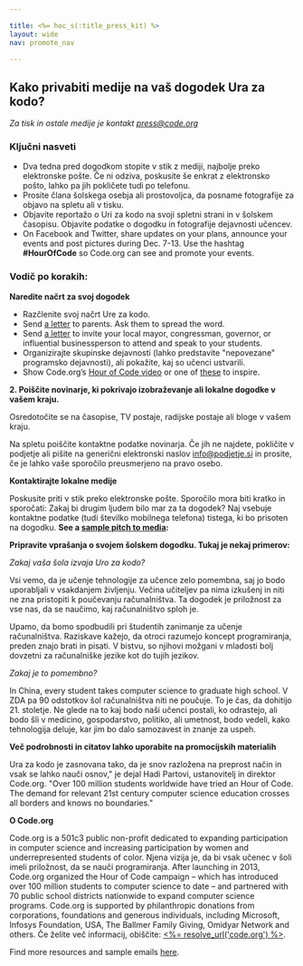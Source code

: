 ```yaml
---

title: <%= hoc_s(:title_press_kit) %>
layout: wide
nav: promote_nav

---
```



## Kako privabiti medije na vaš dogodek Ura za kodo?

*Za tisk in ostale medije je kontakt <press@code.org>*

### Ključni nasveti

  * Dva tedna pred dogodkom stopite v stik z mediji, najbolje preko elektronske pošte. Če ni odziva, poskusite še enkrat z elektronsko pošto, lahko pa jih pokličete tudi po telefonu.
  * Prosite člana šolskega osebja ali prostovoljca, da posname fotografije za objavo na spletu ali v tisku.
  * Objavite reportažo o Uri za kodo na svoji spletni strani in v šolskem časopisu. Objavite podatke o dogodku in fotografije dejavnosti učencev.
  * On Facebook and Twitter, share updates on your plans, announce your events and post pictures during Dec. 7-13. Use the hashtag **#HourOfCode** so Code.org can see and promote your events.

### Vodič po korakih:

**Naredite načrt za svoj dogodek**

  * Razčlenite svoj načrt Ure za kodo.
  * Send [a letter](<%= resolve_url('/promote/resources#sample-emails') %>) to parents. Ask them to spread the word.
  * Send [a letter](<%= resolve_url('/promote/resources#sample-emails') %>) to invite your local mayor, congressman, governor, or influential businessperson to attend and speak to your students.
  * Organizirajte skupinske dejavnosti (lahko predstavite "nepovezane" programsko dejavnosti), ali pokažite, kaj so učenci ustvarili.
  * Show Code.org’s [Hour of Code video](<%= resolve_url('/') %>) or one of [these](<%= resolve_url('/promote/resources#videos') %>) to inspire.

**2. Poiščite novinarje, ki pokrivajo izobraževanje ali lokalne dogodke v vašem kraju.**

Osredotočite se na časopise, TV postaje, radijske postaje ali bloge v vašem kraju.

Na spletu poiščite kontaktne podatke novinarja. Če jih ne najdete, pokličite v podjetje ali pišite na generični elektronski naslov info@podjetje.si in prosite, če je lahko vaše sporočilo preusmerjeno na pravo osebo.

**Kontaktirajte lokalne medije**

Poskusite priti v stik preko elektronske pošte. Sporočilo mora biti kratko in sporočati: Zakaj bi drugim ljudem bilo mar za ta dogodek? Naj vsebuje kontaktne podatke (tudi številko mobilnega telefona) tistega, ki bo prisoten na dogodku. **See a [sample pitch to media](<%= resolve_url('/promote/resources#sample-emails') %>):**

**Pripravite vprašanja o svojem šolskem dogodku. Tukaj je nekaj primerov:**

*Zakaj vaša šola izvaja Uro za kodo?*

Vsi vemo, da je učenje tehnologije za učence zelo pomembna, saj jo bodo uporabljali v vsakdanjem življenju. Večina učiteljev pa nima izkušenj in niti ne zna pristopiti k poučevanju računalništva. Ta dogodek je priložnost za vse nas, da se naučimo, kaj računalništvo sploh je.

Upamo, da bomo spodbudili pri študentih zanimanje za učenje računalništva. Raziskave kažejo, da otroci razumejo koncept programiranja, preden znajo brati in pisati. V bistvu, so njihovi možgani v mladosti bolj dovzetni za računalniške jezike kot do tujih jezikov.

*Zakaj je to pomembno?*

In China, every student takes computer science to graduate high school. V ZDA pa 90 odstotkov šol računalništva niti ne poučuje. To je čas, da dohitijo 21. stoletje. Ne glede na to kaj bodo naši učenci postali, ko odrastejo, ali bodo šli v medicino, gospodarstvo, politiko, ali umetnost, bodo vedeli, kako tehnologija deluje, kar jim bo dalo samozavest in znanje za uspeh.

**Več podrobnosti in citatov lahko uporabite na promocijskih materialih**

Ura za kodo je zasnovana tako, da je snov razložena na preprost način in vsak se lahko nauči osnov," je dejal Hadi Partovi, ustanovitelj in direktor Code.org. "Over 100 million students worldwide have tried an Hour of Code. The demand for relevant 21st century computer science education crosses all borders and knows no boundaries."

**O Code.org**

Code.org is a 501c3 public non-profit dedicated to expanding participation in computer science and increasing participation by women and underrepresented students of color. Njena vizija je, da bi vsak učenec v šoli imeli priložnost, da se nauči programiranja. After launching in 2013, Code.org organized the Hour of Code campaign – which has introduced over 100 million students to computer science to date – and partnered with 70 public school districts nationwide to expand computer science programs. Code.org is supported by philanthropic donations from corporations, foundations and generous individuals, including Microsoft, Infosys Foundation, USA, The Ballmer Family Giving, Omidyar Network and others. Če želite več informacij, obiščite: [<%= resolve_url('code.org') %>](<%= resolve_url('https://code.org') %>).

  
Find more resources and sample emails [here](<%= resolve_url('/promote') %>).

